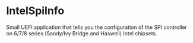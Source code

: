 # IntelSpiInfo
Small UEFI application that tells you the configuration of the SPI
controller on 6/7/8 series (Sandy/Ivy Bridge and Haswell) Intel chipsets.
